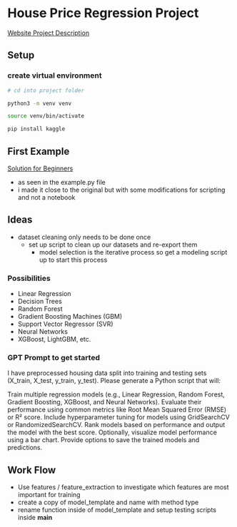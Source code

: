 # House Price Regression Project
[Website Project Description](https://www.kaggle.com/competitions/ifsul-clube-de-ia-house-prices-regression/overview)

## Setup

### create virtual environment

```zsh
# cd into project folder

python3 -m venv venv

source venv/bin/activate

pip install kaggle

```

## First Example

[Solution for Beginners](https://www.kaggle.com/code/akhileshthite/house-prices-solution-for-beginners)

- as seen in the example.py file
- i made it close to the original but with some modifications for scripting and not a notebook


## Ideas

- dataset cleaning only needs to be done once
  - set up script to clean up our datasets and re-export them
    - model selection is the iterative process so get a modeling script up to start this process

### Possibilities
- Linear Regression
- Decision Trees
- Random Forest
- Gradient Boosting Machines (GBM)
- Support Vector Regressor (SVR)
- Neural Networks
- XGBoost, LightGBM, etc.



### GPT Prompt to get started

I have preprocessed housing data split into training and testing sets (X_train, X_test, y_train, y_test). Please generate a Python script that will:

Train multiple regression models (e.g., Linear Regression, Random Forest, Gradient Boosting, XGBoost, and Neural Networks).
Evaluate their performance using common metrics like Root Mean Squared Error (RMSE) or R² score.
Include hyperparameter tuning for models using GridSearchCV or RandomizedSearchCV.
Rank models based on performance and output the model with the best score.
Optionally, visualize model performance using a bar chart.
Provide options to save the trained models and predictions.



## Work Flow
- Use features / feature_extraction to investigate which features are most important for training
- create a copy of model_template and name with method type
- rename function inside of model_template and setup testing scripts inside __main__





